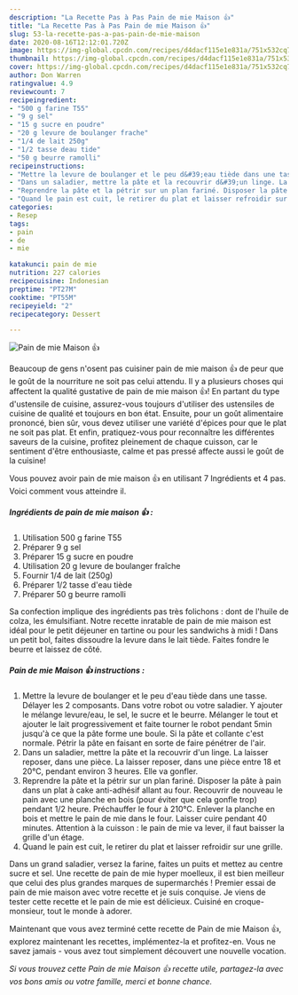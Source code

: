 ```yaml
---
description: "La Recette Pas à Pas Pain de mie Maison 👍"
title: "La Recette Pas à Pas Pain de mie Maison 👍"
slug: 53-la-recette-pas-a-pas-pain-de-mie-maison
date: 2020-08-16T12:12:01.720Z
image: https://img-global.cpcdn.com/recipes/d4dacf115e1e831a/751x532cq70/pain-de-mie-maison-👍-photo-principale-de-la-recette.jpg
thumbnail: https://img-global.cpcdn.com/recipes/d4dacf115e1e831a/751x532cq70/pain-de-mie-maison-👍-photo-principale-de-la-recette.jpg
cover: https://img-global.cpcdn.com/recipes/d4dacf115e1e831a/751x532cq70/pain-de-mie-maison-👍-photo-principale-de-la-recette.jpg
author: Don Warren
ratingvalue: 4.9
reviewcount: 7
recipeingredient:
- "500 g farine T55"
- "9 g sel"
- "15 g sucre en poudre"
- "20 g levure de boulanger frache"
- "1/4 de lait 250g"
- "1/2 tasse deau tide"
- "50 g beurre ramolli"
recipeinstructions:
- "Mettre la levure de boulanger et le peu d&#39;eau tiède dans une tasse. Délayer les 2 composants. Dans votre robot ou votre saladier. Y ajouter le mélange levure/eau, le sel, le sucre et le beurre. Mélanger le tout et ajouter le lait progressivement et faite tourner le robot pendant 5min jusqu&#39;à ce que la pâte forme une boule. Si la pâte et collante c&#39;est normale. Pétrir la pâte en faisant en sorte de faire pénétrer de l&#39;air."
- "Dans un saladier, mettre la pâte et la recouvrir d&#39;un linge. La laisser reposer, dans une pièce. La laisser reposer, dans une pièce entre 18 et 20°C, pendant environ 3 heures. Elle va gonfler."
- "Reprendre la pâte et la pétrir sur un plan fariné. Disposer la pâte à pain dans un plat à cake anti-adhésif allant au four. Recouvrir de nouveau le pain avec une planche en bois (pour éviter que cela gonfle trop) pendant 1/2 heure. Préchauffer le four à 210°C. Enlever la planche en bois et mettre le pain de mie dans le four. Laisser cuire pendant 40 minutes. Attention à la cuisson : le pain de mie va lever, il faut baisser la grille d&#39;un étage."
- "Quand le pain est cuit, le retirer du plat et laisser refroidir sur une grille."
categories:
- Resep
tags:
- pain
- de
- mie

katakunci: pain de mie 
nutrition: 227 calories
recipecuisine: Indonesian
preptime: "PT27M"
cooktime: "PT55M"
recipeyield: "2"
recipecategory: Dessert

---
```



![Pain de mie Maison 👍](https://img-global.cpcdn.com/recipes/d4dacf115e1e831a/751x532cq70/pain-de-mie-maison-👍-photo-principale-de-la-recette.jpg)

Beaucoup de gens n'osent pas cuisiner pain de mie maison 👍 de peur que le goût de la nourriture ne soit pas celui attendu. Il y a plusieurs choses qui affectent la qualité gustative de pain de mie maison 👍! En partant du type d'ustensile de cuisine, assurez-vous toujours d'utiliser des ustensiles de cuisine de qualité et toujours en bon état. Ensuite, pour un goût alimentaire prononcé, bien sûr, vous devez utiliser une variété d'épices pour que le plat ne soit pas plat. Et enfin, pratiquez-vous pour reconnaître les différentes saveurs de la cuisine, profitez pleinement de chaque cuisson, car le sentiment d'être enthousiaste, calme et pas pressé affecte aussi le goût de la cuisine!

<!--inarticleads1-->

Vous pouvez avoir pain de mie maison 👍 en utilisant 7 Ingrédients et 4 pas. Voici comment vous atteindre il.

##### Ingrédients de pain de mie maison 👍 :

1. Utilisation 500 g farine T55
1. Préparer 9 g sel
1. Préparer 15 g sucre en poudre
1. Utilisation 20 g levure de boulanger fraîche
1. Fournir 1/4 de lait (250g)
1. Préparer 1/2 tasse d&#39;eau tiède
1. Préparer 50 g beurre ramolli


Sa confection implique des ingrédients pas très folichons : dont de l&#39;huile de colza, les émulsifiant. Notre recette inratable de pain de mie maison est idéal pour le petit déjeuner en tartine ou pour les sandwichs à midi ! Dans un petit bol, faites dissoudre la levure dans le lait tiède. Faites fondre le beurre et laissez de côté. 

<!--inarticleads2-->

##### Pain de mie Maison 👍 instructions :

1. Mettre la levure de boulanger et le peu d&#39;eau tiède dans une tasse. Délayer les 2 composants. Dans votre robot ou votre saladier. Y ajouter le mélange levure/eau, le sel, le sucre et le beurre. Mélanger le tout et ajouter le lait progressivement et faite tourner le robot pendant 5min jusqu&#39;à ce que la pâte forme une boule. Si la pâte et collante c&#39;est normale. Pétrir la pâte en faisant en sorte de faire pénétrer de l&#39;air.
1. Dans un saladier, mettre la pâte et la recouvrir d&#39;un linge. La laisser reposer, dans une pièce. La laisser reposer, dans une pièce entre 18 et 20°C, pendant environ 3 heures. Elle va gonfler.
1. Reprendre la pâte et la pétrir sur un plan fariné. Disposer la pâte à pain dans un plat à cake anti-adhésif allant au four. Recouvrir de nouveau le pain avec une planche en bois (pour éviter que cela gonfle trop) pendant 1/2 heure. Préchauffer le four à 210°C. Enlever la planche en bois et mettre le pain de mie dans le four. Laisser cuire pendant 40 minutes. Attention à la cuisson : le pain de mie va lever, il faut baisser la grille d&#39;un étage.
1. Quand le pain est cuit, le retirer du plat et laisser refroidir sur une grille.


Dans un grand saladier, versez la farine, faites un puits et mettez au centre sucre et sel. Une recette de pain de mie hyper moelleux, il est bien meilleur que celui des plus grandes marques de supermarchés ! Premier essai de pain de mie maison avec votre recette et je suis conquise. Je viens de tester cette recette et le pain de mie est délicieux. Cuisiné en croque-monsieur, tout le monde à adorer. 

<!--inarticleads1-->

<p>
Maintenant que vous avez terminé cette recette de Pain de mie Maison 👍, explorez maintenant les recettes, implémentez-la et profitez-en. Vous ne savez jamais - vous avez tout simplement découvert une nouvelle vocation.
</p>

<p>
<i>Si vous trouvez cette Pain de mie Maison 👍 recette utile, partagez-la avec vos bons amis ou votre famille, merci et bonne chance.</i>
</p>
